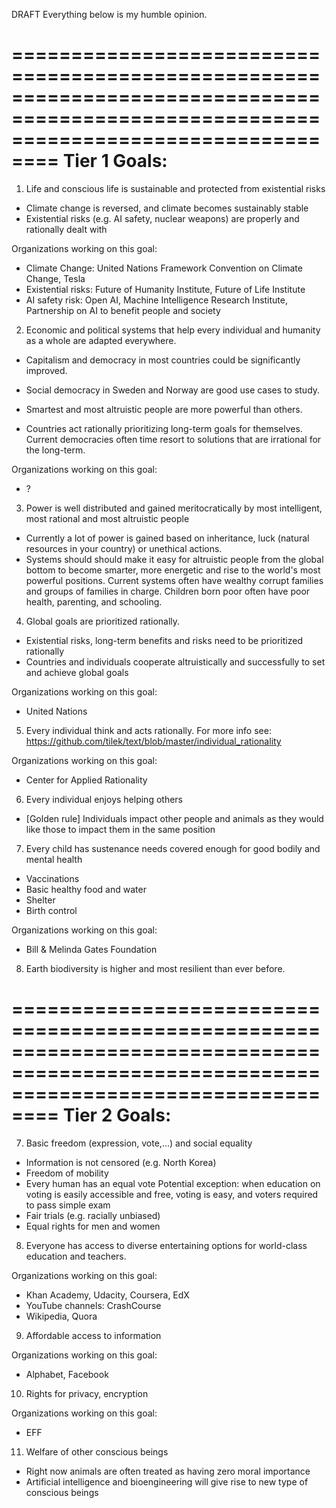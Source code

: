 DRAFT
Everything below is my humble opinion.

======================================================================================================================================
Tier 1 Goals:
======================================================================================================================================

1. Life and conscious life is sustainable and protected from existential risks
- Climate change is reversed, and climate becomes sustainably stable
- Existential risks (e.g. AI safety, nuclear weapons) are properly and rationally dealt with

Organizations working on this goal: 
- Climate Change: United Nations Framework Convention on Climate Change, Tesla
- Existential risks: Future of Humanity Institute, Future of Life Institute
- AI safety risk: Open AI, Machine Intelligence Research Institute, Partnership on AI to benefit people and society

2. Economic and political systems that help every individual and humanity as a whole are adapted everywhere.
- Capitalism and democracy in most countries could be significantly improved.
- Social democracy in Sweden and Norway are good use cases to study.
- Smartest and most altruistic people are more powerful than others.

- Countries act rationally prioritizing long-term goals for themselves.
  Current democracies often time resort to solutions that are irrational for the long-term.
  
Organizations working on this goal: 
- ?

3. Power is well distributed and gained meritocratically by most intelligent, most rational and most altruistic people
- Currently a lot of power is gained based on inheritance, luck (natural resources in your country) or unethical actions. 
- Systems should should make it easy for altruistic people from the global bottom to become smarter, more energetic and rise to the world's most powerful positions.
  Current systems often have wealthy corrupt families and groups of families in charge.
  Children born poor often have poor health, parenting, and schooling.
  
4. Global goals are prioritized rationally.
- Existential risks, long-term benefits and risks need to be prioritized rationally
- Countries and individuals cooperate altruistically and successfully to set and achieve global goals

Organizations working on this goal: 
- United Nations

5. Every individual think and acts rationally.
For more info see: https://github.com/tilek/text/blob/master/individual_rationality

Organizations working on this goal: 
- Center for Applied Rationality

6. Every individual enjoys helping others
- [Golden rule] Individuals impact other people and animals as they would like those to impact them in the same position

7. Every child has sustenance needs covered enough for good bodily and mental health
- Vaccinations
- Basic healthy food and water
- Shelter
- Birth control

Organizations working on this goal: 
- Bill & Melinda Gates Foundation

8. Earth biodiversity is higher and most resilient than ever before.

======================================================================================================================================
Tier 2 Goals:
======================================================================================================================================

7. Basic freedom (expression, vote,...) and social equality
- Information is not censored (e.g. North Korea)
- Freedom of mobility
- Every human has an equal vote
  Potential exception: when education on voting is easily accessible and free, voting is easy, and voters required to pass simple exam
- Fair trials (e.g. racially unbiased)
- Equal rights for men and women

8. Everyone has access to diverse entertaining options for world-class education and teachers.

Organizations working on this goal: 
- Khan Academy, Udacity, Coursera, EdX
- YouTube channels: CrashCourse
- Wikipedia, Quora

9. Affordable access to information

Organizations working on this goal: 
- Alphabet, Facebook

10. Rights for privacy, encryption

Organizations working on this goal: 
- EFF

11. Welfare of other conscious beings
- Right now animals are often treated as having zero moral importance
- Artificial intelligence and bioengineering will give rise to new type of conscious beings
